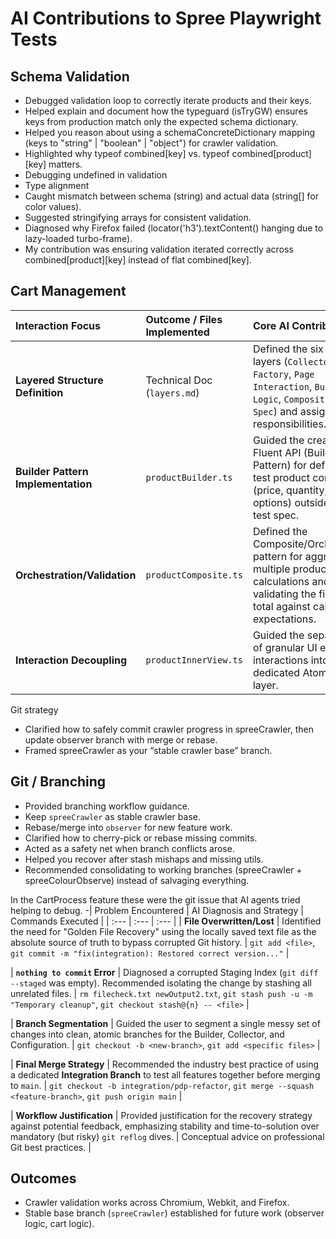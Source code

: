# AI Contributions to Spree Playwright Tests

## Schema Validation
- Debugged validation loop to correctly iterate products and their keys.
- Helped explain and document how the typeguard (isTryGW) ensures keys from production match only the expected schema dictionary.
- Helped you reason about using a schemaConcreteDictionary mapping (keys to "string" | "boolean" | "object") for crawler validation.
- Highlighted why typeof combined[key] vs. typeof combined[product][key] matters.
- Debugging undefined in validation
- Type alignment
- Caught mismatch between schema (string) and actual data (string[] for color values).
- Suggested stringifying arrays for consistent validation.
- Diagnosed why Firefox failed (locator('h3').textContent() hanging due to lazy-loaded turbo-frame).
- My contribution was ensuring validation iterated correctly across combined[product][key] instead of flat combined[key].

## Cart Management 

| Interaction Focus | Outcome / Files Implemented | Core AI Contribution |
| :--- | :--- | :--- |
| **Layered Structure Definition** | Technical Doc (`layers.md`) | Defined the six core layers (`Collector`, `Factory`, `Page Interaction`, `Business Logic`, `Composition`, `Spec`) and assigned responsibilities. |
| **Builder Pattern Implementation** | `productBuilder.ts` | Guided the creation of a Fluent API (Builder Pattern) for defining test product context (price, quantity, options) outside of the test spec. |
| **Orchestration/Validation** | `productComposite.ts` | Defined the Composite/Orchestrator pattern for aggregating multiple product calculations and validating the final cart total against calculated expectations. |
| **Interaction Decoupling** | `productInnerView.ts` | Guided the separation of granular UI element interactions into a dedicated Atomic POM layer. |

Git strategy

- Clarified how to safely commit crawler progress in spreeCrawler, then update observer branch with merge or rebase.
- Framed spreeCrawler as your “stable crawler base” branch.


## Git / Branching
- Provided branching workflow guidance.
- Keep `spreeCrawler` as stable crawler base.
- Rebase/merge into `observer` for new feature work.
- Clarified how to cherry-pick or rebase missing commits.
- Acted as a safety net when branch conflicts arose.
- Helped you recover after stash mishaps and missing utils.
- Recommended consolidating to working branches (spreeCrawler + spreeColourObserve) instead of salvaging everything.
  
In the CartProcess feature these were the git issue that AI agents tried helping to debug.
-| Problem Encountered | AI Diagnosis and Strategy | Commands Executed |
| :--- | :--- | :--- |
| **File Overwritten/Lost** | Identified the need for "Golden File Recovery" using the locally saved text file as the absolute source of truth to bypass corrupted Git history. | `git add <file>`, `git commit -m "fix(integration): Restored correct version..."` |

| **`nothing to commit` Error** | Diagnosed a corrupted Staging Index (`git diff --staged` was empty). Recommended isolating the change by stashing all unrelated files. | `rm filecheck.txt newOutput2.txt`, `git stash push -u -m "Temporary cleanup"`, `git checkout stash@{n} -- <file>` |

| **Branch Segmentation** | Guided the user to segment a single messy set of changes into clean, atomic branches for the Builder, Collector, and Configuration. | `git checkout -b <new-branch>`, `git add <specific files>` |

| **Final Merge Strategy** | Recommended the industry best practice of using a dedicated **Integration Branch** to test all features together before merging to `main`. | `git checkout -b integration/pdp-refactor`, `git merge --squash <feature-branch>`, `git push origin main` |

| **Workflow Justification** | Provided justification for the recovery strategy against potential feedback, emphasizing stability and time-to-solution over mandatory (but risky) `git reflog` dives. | Conceptual advice on professional Git best practices. |

## Outcomes
- Crawler validation works across Chromium, Webkit, and Firefox.
- Stable base branch (`spreeCrawler`) established for future work (observer logic, cart logic).





